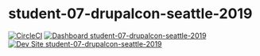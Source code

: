 # student-07-drupalcon-seattle-2019

[![CircleCI](https://circleci.com/gh/pantheon-training-org/student-07-drupalcon-seattle-2019.svg?style=shield)](https://circleci.com/gh/pantheon-training-org/student-07-drupalcon-seattle-2019)
[![Dashboard student-07-drupalcon-seattle-2019](https://img.shields.io/badge/dashboard-student_07_drupalcon_seattle_2019-yellow.svg)](https://dashboard.pantheon.io/sites/80af9a97-00ee-4ffd-878d-0ac971ce4b88#dev/code)
[![Dev Site student-07-drupalcon-seattle-2019](https://img.shields.io/badge/site-student_07_drupalcon_seattle_2019-blue.svg)](http://dev-student-07-drupalcon-seattle-2019.pantheonsite.io/)